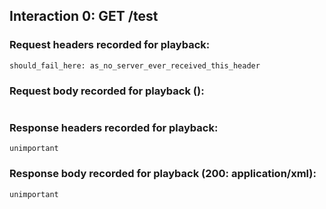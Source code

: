 ## Interaction 0: GET /test

### Request headers recorded for playback:

```
should_fail_here: as_no_server_ever_received_this_header
```

### Request body recorded for playback ():

```

```

### Response headers recorded for playback:

```
unimportant
```

### Response body recorded for playback (200: application/xml):

```
unimportant
```
